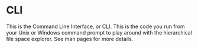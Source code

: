 # CLI

This is the Command Line Interface, or CLI.
This is the code you run from your Unix or Windows command prompt to play around with the hierarchical file space explorer.
See man pages for more details.

